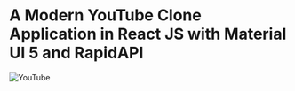 # A Modern YouTube Clone Application in React JS with Material UI 5 and RapidAPI

![YouTube](https://media.discordapp.net/attachments/1099755425617956886/1100159349558612088/Screenshot_2023-04-24_at_3.39.14_PM.png?width=1682&height=1094)

